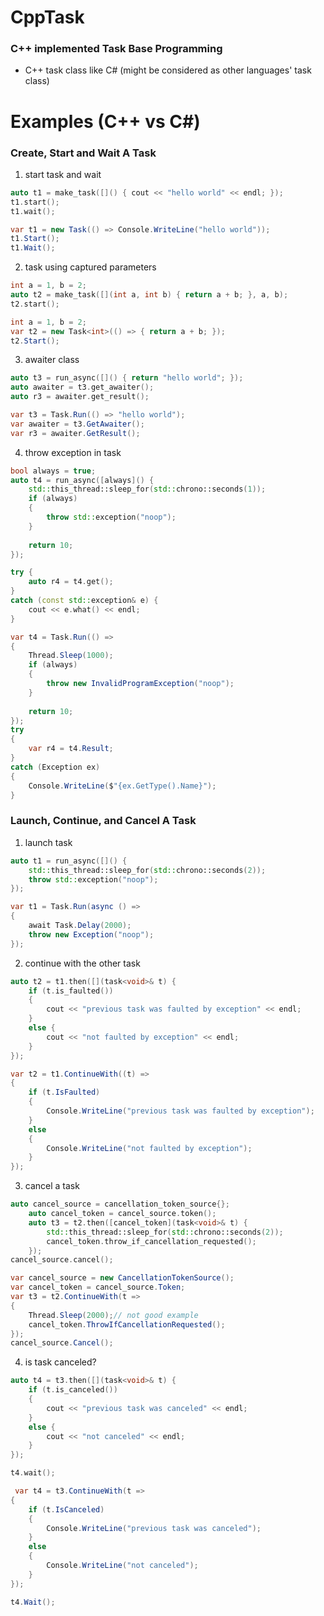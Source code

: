 # CppTask
### C++ implemented Task Base Programming
- C++ task class like C# (might be considered as other languages' task class)

# Examples (C++ vs C#)
### Create, Start and Wait A Task
1. start task and wait
```cpp
auto t1 = make_task([]() { cout << "hello world" << endl; });
t1.start();
t1.wait();
```
```csharp
var t1 = new Task(() => Console.WriteLine("hello world"));
t1.Start();
t1.Wait();
```

2. task using captured parameters
```cpp
int a = 1, b = 2;
auto t2 = make_task([](int a, int b) { return a + b; }, a, b);
t2.start();
```

```csharp
int a = 1, b = 2;
var t2 = new Task<int>(() => { return a + b; });
t2.Start();
```

3. awaiter class
```cpp
auto t3 = run_async([]() { return "hello world"; });
auto awaiter = t3.get_awaiter();
auto r3 = awaiter.get_result();
```

```csharp
var t3 = Task.Run(() => "hello world");
var awaiter = t3.GetAwaiter();
var r3 = awaiter.GetResult();
```

4. throw exception in task
```cpp
bool always = true;
auto t4 = run_async([always]() { 
	std::this_thread::sleep_for(std::chrono::seconds(1));
	if (always)
	{
		throw std::exception("noop");
	}
	
	return 10; 
});

try {
	auto r4 = t4.get();
}
catch (const std::exception& e) {
	cout << e.what() << endl;
}
```
```csharp
var t4 = Task.Run(() => 
{ 
    Thread.Sleep(1000);
    if (always)
    {
        throw new InvalidProgramException("noop");
    }
                 
    return 10; 
});
try
{
    var r4 = t4.Result;
}
catch (Exception ex)
{
    Console.WriteLine($"{ex.GetType().Name}");
}
```
### Launch, Continue, and Cancel A Task
1. launch task
```cpp
auto t1 = run_async([]() {
	std::this_thread::sleep_for(std::chrono::seconds(2));
	throw std::exception("noop");
});
```
```csharp
var t1 = Task.Run(async () =>
{
    await Task.Delay(2000);
    throw new Exception("noop");
});
```
2. continue with the other task
```cpp
auto t2 = t1.then([](task<void>& t) {
	if (t.is_faulted())
	{
		cout << "previous task was faulted by exception" << endl;
	}
	else {
		cout << "not faulted by exception" << endl;
	}
});
```
```csharp
var t2 = t1.ContinueWith((t) =>
{
    if (t.IsFaulted)
    {
        Console.WriteLine("previous task was faulted by exception");
    }
    else
    {
        Console.WriteLine("not faulted by exception");
    }
});
```
3. cancel a task
```cpp
auto cancel_source = cancellation_token_source{};
	auto cancel_token = cancel_source.token();
	auto t3 = t2.then([cancel_token](task<void>& t) {
		std::this_thread::sleep_for(std::chrono::seconds(2));
		cancel_token.throw_if_cancellation_requested();
	});
cancel_source.cancel();
```
```csharp
var cancel_source = new CancellationTokenSource();
var cancel_token = cancel_source.Token;
var t3 = t2.ContinueWith(t =>
{
    Thread.Sleep(2000);// not good example
    cancel_token.ThrowIfCancellationRequested();
});
cancel_source.Cancel();
```
4. is task canceled?
```cpp
auto t4 = t3.then([](task<void>& t) {
	if (t.is_canceled())
	{
		cout << "previous task was canceled" << endl;
	}
	else {
		cout << "not canceled" << endl;
	}
});

t4.wait();
```
```csharp
 var t4 = t3.ContinueWith(t =>
{
    if (t.IsCanceled)
    {
        Console.WriteLine("previous task was canceled");
    }
    else
    {
        Console.WriteLine("not canceled");
    }
});

t4.Wait();
```